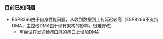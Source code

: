 ### 目前已知问题
- ESP8266由于自身性能问题，从收到数据到上传延迟较高（ESP8266不支持DMA，主控改DMA由于现有架构的影响，很难修改）
  - 可尝试在发送给串口屏的串口上增加DMA